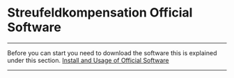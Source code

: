 # Streufeldkompensation Official Software
***
Before you can start you need to download the software this is explained under this section. [Install and Usage of Official Software][1]
***
[1]:https://github.com/Krypt0pr0xy/Streufeldkompensation_Official_Software/blob/master/Usage_of_the_Software.md
